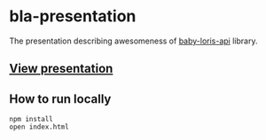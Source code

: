 # bla-presentation
The presentation describing awesomeness of [baby-loris-api](https://github.com/tarmolov/baby-loris-api) library.

## [View presentation](http://tarmolov.ru/bla-presentation)

## How to run locally
```
npm install
open index.html
```
